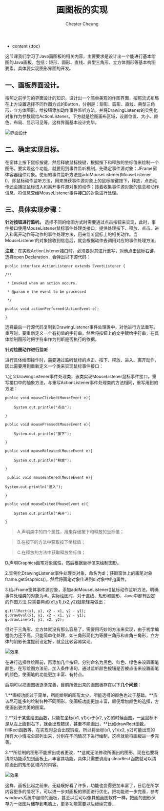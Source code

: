 ﻿---
layout: post
title:  "画图板的实现"
categories: Java
tags:  Java
author: Chester Cheung
---

* content
{:toc}


这节课我们学习了Java画图板的相关内容，主要要求是设计出一个能进行基本绘图的Java画板，包括：矩形、圆形、直线、典型三角形、立方体图形等基本构图要素，具体要实现图形界面的开发。



## 一、画板界面设计。

按照之前学习的界面设计的知识，设计出一个简单美观的作图界面，按照流式布局在上方设置选择不同作图方式的Button，分别是：矩形、圆形、直线、典型三角形、立方体图形，给按钮添加动作事件监听方法，并将DrawingListener的实例化对象作为参数赋给ActionListener。下方就是绘图画布区域，设置位置、大小、颜色、布局、显示可见等，这样界面基本设计完毕。

![界面设计](https://img-blog.csdnimg.cn/20190215150539350.png)








## 二、确定实现目标。

在窗体上按下鼠标按键，然后释放鼠标按键，根据按下和释放的坐标值来绘制一个图形。要实现这个功能，就要用到事件监听机制，先确定事件源对象：JFrame窗体容器组件对象。使用的事件监听方法是addMouseListener(MouseListener I)，即鼠标动作监听方法，用来捕获事件源对象上的鼠标按键按下，释放，点击动作还会捕捉鼠标进入和离开事件源对象的动作；接着收集事件源对象的信息和动作信息，将信息交给MouseListener事件接口的对象进行处理。



## 三、具体实现步骤：



**针对按钮进行监听。**
选择不同的绘图方式时需要通过点击按钮来实现，此时，事件接口使用MouseListener鼠标事件处理类接口，提供处理按下、释放、点击、进入和离开动作等动作的事件处理方法，用来监听鼠标上的相关动作。当MouseListener的对象接收到信息后，就会根据动作去调用对应的事件处理方法。


**注意**：在实现ActionListener接口时，必须要对其进行重写，对他点击鼠标右键，选择open Declaration，会弹出以下源代码：

	public interface ActionListener extends EventListener {

	/**

	 * Invoked when an action occurs.

	 * @param e the event to be processed

	 */

	public void actionPerformed(ActionEvent e);

	}

选择最后一行源代码复制到DrawingListener事件处理类中，对他进行方法重写。重写时，要重新定义一个有初值的字符串，然后将按钮上的文字赋给字符串，在具体绘制图形时把字符串作为判断是否执行的依据。


**针对绘图动作进行监听**

进行具体绘图操作时，需要通过监听鼠标的点击、按下、释放、进入、离开动作，因此需要用到重新定义一个类来实现鼠标事件接口：



1.定义DrawingListener事件处理类，该类实现MouseListener鼠标事件接口，重写接口中的抽象方法，与重写ActionListener事件处理类的方法相同，重写用到的方法：
	
	public void mouseClicked(MouseEvent e){

		System.out.println("点击");

	}
	
	public void mousePressed(MouseEvent e){

		System.out.println("按下");
	
	}
	
	public void mouseReleased(MouseEvent e){
		
		System.out.println("释放");

	}

	 public void mouseEntered(MouseEvent e){
	
	System.out.println("进入");

	}
	 
	public void mouseExited(MouseEvent e){

	 	System.out.println("离开");

	}

> A.声明类中的四个属性，用来存储按下和释放的坐标值；

> B.在按下的方法中获取按下坐标值；

> C.在释放的方法中获取释放坐标值；

D.声明Graphics画笔对象属性，然后根据坐标值来绘制图形。



2.实例化DrawingListener事件处理类对象，命名为dl；获取窗体上的画笔对象frame.getGraphics()，然后将画笔对象传递到dl对象中的g属性。



3.给JFrame窗体事件源对象，添加addMouseListener()鼠标动作监听方法，明确事件处理类的对象为dl。实际绘图时，对于直线、矩形和圆形，Java中都有固定的作图方法,只需要两点(x1,y1),(x2,y2)就能轻易做出：
	
	g.fillRect(x1, y1, x2 - x1, y2 - y1);
	g.drawOval(x1, y1, x2 - x1, y2 - y1);
	g.drawLine(x1, y1, x2, y2);

但对于三角形、立方体就没有那么容易了，需要用巧妙的方法来实现，由于初学编程能力还不高，只能简单化处理，如三角形简化为等腰三角形和直角三角形，立方体的阴影长度提前设定好，就会比较容易实现。

![效果](https://img-blog.csdnimg.cn/20190215150651308.png?x-oss-process=image/watermark,type_ZmFuZ3poZW5naGVpdGk,shadow_10,text_aHR0cHM6Ly9ibG9nLmNzZG4ubmV0L3dlaXhpbl80NDM5MDE0NQ==,size_16,color_FFFFFF,t_70)

在进行选择性绘图前，再添加几个按钮，分别命名为黑色、红色、绿色来设置画笔颜色，在写绘图方法前，加入条件语句，通过监听颜色按钮是否被点击来设置画笔的颜色，使画笔的功能更加丰富、有特点。



后期可以把画图板逐渐完善，目前所做出来的画图板存在以下**几个问题**：



1.**画板功能过于简单，所能绘制的图形太少，所能选择的颜色也过于基础。**应该尽可能多的绘制各种不同图形，使画板功能更加丰富，顺便增加颜色的选择，方便画出更优美的图案。



2.**对于某些绘图函数，只能在坐标(x1, y1)小于(x2, y2)的时候画图，一旦鼠标不是从左上画到右下，就会出现错误，甚至不能画出，**比如drawRect函数，fillRect函数等，在实现时总会出现瑕疵，所以将坐标(x1, y1)(x2, y2)可能出现的所有大小情况全部列出来，分别在不同情况下进行绘制，这样就能将画板进一步完善。



3.**所绘制的图形不能擦出或者更改，**这就无法修改所画出的图形，现在也要将清除功能添加到画板上，丰富其功能，具体只需要调用g.clearRect函数就可以清除画出的矩形区域内的内容。

![效果](https://img-blog.csdnimg.cn/20190306233606100.PNG?x-oss-process=image/watermark,type_ZmFuZ3poZW5naGVpdGk,shadow_10,text_aHR0cHM6Ly9ibG9nLmNzZG4ubmV0L3dlaXhpbl80NDM5MDE0NQ==,size_16,color_FFFFFF,t_70)

这样，画板比起之前来，无疑既好看了许多，功能也变得更加丰富了，日后在所学内容更多的情况下，可以进一步对画板的界面进行优化，把功能进一步完善，参考windows系统中自带的画板，甚至以后可以像其他画图软件一样，把画的图形保存为一张图片储存到电脑上，更多功能需要以后继续完善…